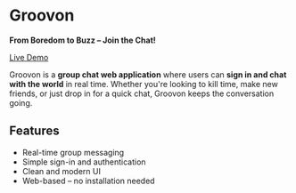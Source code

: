 # Groovon

**From Boredom to Buzz – Join the Chat!**

[Live Demo](https://groovon-chat-app.vercel.app/)

Groovon is a **group chat web application** where users can **sign in and chat with the world** in real time. Whether you're looking to kill time, make new friends, or just drop in for a quick chat, Groovon keeps the conversation going.

## Features

- Real-time group messaging  
- Simple sign-in and authentication  
- Clean and modern UI  
- Web-based – no installation needed
